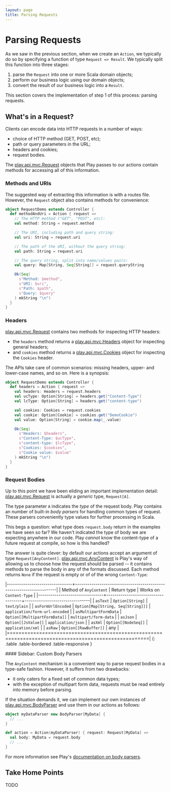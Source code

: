 ```yaml
---
layout: page
title: Parsing Requests
---
```


# Parsing Requests

As we saw in the previous section, when we create an `Action`, we typically do so by specifying a function of type `Request => Result`. We typically split this function into three stages:

 1. parse the `Request` into one or more Scala domain objects;
 2. perform our business logic using our domain objects;
 3. convert the result of our business logic into a `Result`.

This section covers the implementation of step 1 of this process: parsing requests.

## What's in a Request?

Clients can encode data into HTTP requests in a number of ways:

 - choice of HTTP method (GET, POST, etc);
 - path or query parameters in the URL;
 - headers and cookies;
 - request bodies.

The [play.api.mvc.Request] objects that Play passes to our actions contain methods for accessing all of this information.

[play.api.mvc.Request]: https://www.playframework.com/documentation/2.3.x/api/scala/index.html#play.api.mvc.Request

### Methods and URIs

The suggested way of extracting this information is with a routes file. However, the `Request` object also contains methods for convenience:

~~~ scala
object RequestDemo extends Controller {
  def methodAndUri = Action { request =>
    // The HTTP method ("GET", "POST", etc):
    val method: String = request.method

    // The URI, including path and query string:
    val uri: String = request.uri

    // The path of the URI, without the query string:
    val path: String = request.uri

    // The query string, split into name/values pairs:
    val query: Map[String, Seq[String]] = request.queryString

    Ok(Seq(
      s"Method: $method",
      s"URI: $uri",
      s"Path: $path",
      s"Query: $query"
    ) mkString "\n")
  }
}
~~~

### Headers

[play.api.mvc.Request] contains two methods for inspecting HTTP headers:

 - the `headers` method returns a [play.api.mvc.Headers] object for inspecting general headers;
 - and `cookies` method returns a [play.api.mvc.Cookies] object for inspecting the `Cookies` header.

The APIs take care of common scenarios: missing headers, upper- and lower-case names, and so on. Here is a synopsis:

~~~ scala
object RequestDemo extends Controller {
  def headers = Action { request =>
    val headers: Headers = request.headers
    val ucType: Option[String] = headers.get("Content-Type")
    val lcType: Option[String] = headers.get("content-type")

    val cookies: Cookies = request.cookies
    val cookie: Option[Cookie] = cookies.get("DemoCookie")
    val value: Option[String] = cookie.map(_.value)

    Ok(Seq(
      s"Headers: $headers",
      s"Content-Type: $ucType",
      s"content-type: $lcType",
      s"Cookies: $cookies",
      s"Cookie value: $value"
    ) mkString "\n")
  }
}
~~~

[play.api.mvc.Request]: https://www.playframework.com/documentation/2.3.x/api/scala/index.html#play.api.mvc.Request
[play.api.mvc.Headers]: https://www.playframework.com/documentation/2.3.x/api/scala/index.html#play.api.mvc.Headers
[play.api.mvc.Cookies]: https://www.playframework.com/documentation/2.3.x/api/scala/index.html#play.api.mvc.Cookies

<h3 id="bodies">Request Bodies</h3>

Up to this point we have been eliding an important implementation detail: [play.api.mvc.Request] is actually a *generic* type, `Request[A]`.

The type parameter `A` indicates the *type* of the request body. Play contains an number of built-in *body parsers* for handling common types of request. These parsers conveniently type values for further processing in Scala.

This begs a question: what type does `request.body` return in the examples we have seen so far? We haven't indicated the type of body we are expecting anywhere in our code. Play *cannot* know the content-type of a future request at compile, so how is this handled?

The answer is quite clever: by default our actions accept an argument of type `Request[AnyContent]`. [play.api.mvc.AnyContent] is Play's way of allowing us to choose how the request should be parsed -- it contains methods to parse the body in any of the formats discussed. Each method returns `None` if the request is empty or of of the wrong `Content-Type`:

|--------------------------------+---------------------------------------------------------------------|
| Method of `AnyContent`         | Return type                        | Works on `Content-Type`        |
|--------------------------------+------------------------------------+--------------------------------|
| `asText`                       | `Option[String]`                   | `text/plain`                   |
| `asFormUrlEncoded`             | `Option[Map[String, Seq[String]]]` | `application/form-url-encoded` |
| `asMultipartFormData`          | `Option[[MultipartFormData]]`      | `multipart/form-data`          |
| `asJson`                       | `Option[[JsValue]]`                | `application/json`             |
| `asXml`                        | `Option[[NodeSeq]]`                | `application/xml`              |
| `asRaw`                        | `Option[[RawBuffer]]`              | any                            |
|======================================================================================================|
{: .table .table-bordered .table-responsive }

[play.api.mvc.AnyContent]: https://www.playframework.com/documentation/2.3.x/api/scala/index.html#play.api.mvc.AnyContent
[play.api.mvc.MultipartFormData]: https://www.playframework.com/documentation/2.3.x/api/scala/index.html#play.api.mvc.MultipartFormData
[play.api.libs.json.JsValue]: https://www.playframework.com/documentation/2.3.x/api/scala/index.html#play.api.libs.json.JsValue
[scala.xml.NodeSeq]: https://github.com/scala/scala-xml/blob/master/src/main/scala/scala/xml/NodeSeq.scala
[play.api.mvc.RawBuffer]: https://www.playframework.com/documentation/2.3.x/api/scala/index.html#play.api.mvc.RawBuffer

<div class="callout callout-info">
#### Sidebar: Custom Body Parsers

The `AnyContent` mechanism is a convenient way to parse request bodies in a type-safe fashion. However, it suffers from two drawbacks:

 - it only caters for a fixed set of common data types;
 - with the exception of multipart form data, requests must be read entirely into memory before parsing.

If the situation demands it, we can implement our own instances of [play.api.mvc.BodyParser] and use them in our actions as follows:

~~~ scala
object myDataParser new BodyParser[MyData] {
  // ...
}

def action = Action(myDataParser) { request: Request[MyData] =>
  val body: MyData = request.body
  // ...
}
~~~

For more information see Play's [documentation on body parsers].
</div>

[play.api.mvc.BodyParser]: https://www.playframework.com/documentation/2.3.x/api/scala/index.html#play.api.mvc.BodyParser
[documentation on body parsers]: https://www.playframework.com/documentation/2.3.x/ScalaBodyParsers

## Take Home Points

TODO